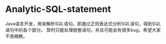 # Analytic-SQL-statement
Java语言开发，用来解析SQL语句。即通过正则表达式分析SQL语句，得到SQL语句中的各个部分。
暂时只能处理嵌套语句，并且可能会有很多bug，希望大家不吝赐教。

